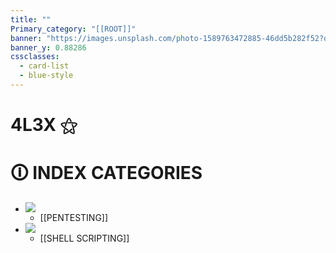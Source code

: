 ```yaml
---
title: ""
Primary_category: "[[ROOT]]"
banner: "https://images.unsplash.com/photo-1589763472885-46dd5b282f52?q=80&w=1748&auto=format&fit=crop&ixlib=rb-4.0.3&ixid=M3wxMjA3fDB8MHxwaG90by1wYWdlfHx8fGVufDB8fHx8fA%3D%3D"
banner_y: 0.88286
cssclasses:
  - card-list
  - blue-style
---
```


# 4L3X ⚝

#  🛈 INDEX CATEGORIES

- ![](https://img.freepik.com/premium-photo/cartoon-girl-with-glasses-hoodie-with-word-broken-it_784625-10966.jpg)
	- [[PENTESTING]]
- ![](https://img.freepik.com/premium-photo/robot-with-hood-that-says-i-am-robot_937795-695.jpg)
	- [[SHELL SCRIPTING]]
